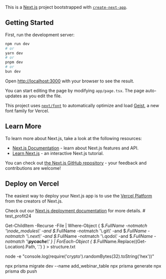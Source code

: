 This is a [Next.js](https://nextjs.org) project bootstrapped with [`create-next-app`](https://nextjs.org/docs/app/api-reference/cli/create-next-app).

## Getting Started

First, run the development server:

```bash
npm run dev
# or
yarn dev
# or
pnpm dev
# or
bun dev
```

Open [http://localhost:3000](http://localhost:3000) with your browser to see the result.

You can start editing the page by modifying `app/page.tsx`. The page auto-updates as you edit the file.

This project uses [`next/font`](https://nextjs.org/docs/app/building-your-application/optimizing/fonts) to automatically optimize and load [Geist](https://vercel.com/font), a new font family for Vercel.

## Learn More

To learn more about Next.js, take a look at the following resources:

- [Next.js Documentation](https://nextjs.org/docs) - learn about Next.js features and API.
- [Learn Next.js](https://nextjs.org/learn) - an interactive Next.js tutorial.

You can check out [the Next.js GitHub repository](https://github.com/vercel/next.js) - your feedback and contributions are welcome!

## Deploy on Vercel

The easiest way to deploy your Next.js app is to use the [Vercel Platform](https://vercel.com/new?utm_medium=default-template&filter=next.js&utm_source=create-next-app&utm_campaign=create-next-app-readme) from the creators of Next.js.

Check out our [Next.js deployment documentation](https://nextjs.org/docs/app/building-your-application/deploying) for more details.
#   t e s t _ p r o f i t 2 4 
 
 


Get-ChildItem -Recurse -File | Where-Object {
    $_.FullName -notmatch '\\node_modules\\' -and
    $_.FullName -notmatch '\\.git\\' -and
    $_.FullName -notmatch '\\.next\\' -and
    $_.FullName -notmatch '\\.qodo\\' -and
    $_.FullName -notmatch '\\__pycache__\\'
} | ForEach-Object {
    $_.FullName.Replace((Get-Location).Path, '.')
} > structure.txt

node -e "console.log(require('crypto').randomBytes(32).toString('hex'))"


npx prisma migrate dev --name add_webinar_table 
npx prisma generate
npx prisma db push

